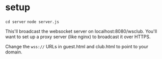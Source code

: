 # setup
`cd server`
`node server.js`

This'll broadcast the websocket server on localhost:8080/wsclub. You'll want to set up a proxy server (like nginx) to broadcast it over HTTPS.

Change the `wss://` URLs in guest.html and club.html to point to your domain.